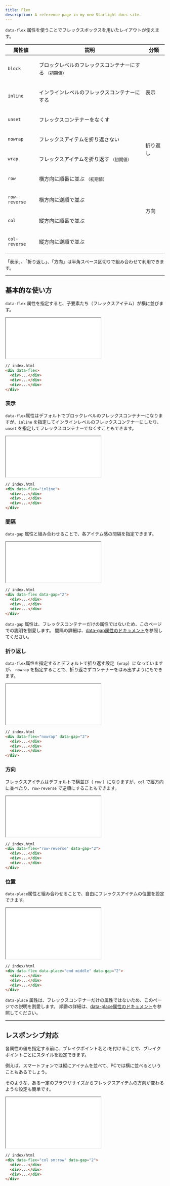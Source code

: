 ```yaml
---
title: Flex
description: A reference page in my new Starlight docs site.
---
```


`data-flex` 属性を使うことでフレックスボックスを用いたレイアウトが使えます。


<table>
 <thead>
   <tr>
      <th>属性値</th>
      <th>説明</th>
      <th>分類</th>
   </tr>
 </thead>
 <tbody>
<tr>
<td>

`block`
</td>
<td>

ブロックレベルのフレックスコンテナーにする <small>（初期値）</small>
</td>
<td rowspan="3">

表示
</td>
</tr>
<tr>

<td>

 `inline`
</td>
<td>

インラインレベルのフレックスコンテナーにする
</td>
</tr>



<tr>

<td>

 `unset`
</td>
<td>

フレックスコンテナーをなくす
</td>
</tr>

<tr>

<td>

 `nowrap`
</td>
<td>

フレックスアイテムを折り返さない
</td>
<td rowspan="2">

折り返し
</td>

</tr>

<tr>
<td>

 `wrap`
</td>
<td>

フレックスアイテムを折り返す <small>（初期値）</small>
</td>
</tr>

<tr>
<td>

 `row	`
</td>
<td>

横方向に順番に並ぶ <small>（初期値）</small>
</td>
<td rowspan="4">

方向
</td>
</tr>

<tr>
<td>

 `row-reverse`
</td>
<td>

横方向に逆順で並ぶ
</td>
</tr>

<tr>
<td>

 `col`
</td>
<td>

縦方向に順番で並ぶ
</td>
</tr>

<tr>
<td>

 `col-reverse`
</td>
<td>

縦方向に逆順で並ぶ
</td>
</tr>

</tbody>
</table>


「表示」、「折り返し」、「方向」は半角スペース区切りで組み合わせて利用できます。

---

## 基本的な使い方


`data-flex` 属性を指定すると、子要素たち（フレックスアイテム）が横に並びます。


<iframe src="/olayout-docs/demo/flex/demo-1.html" style="min-height: 8rem; height: 8rem"></iframe>


```html "data-flex"
// index.html
<div data-flex>
  <div>...</div>
  <div>...</div>
  <div>...</div>
</div>
```


### 表示
`data-flex`属性はデフォルトでブロックレベルのフレックスコンテナーになりますが、`inline` を指定してインラインレベルのフレックスコンテナーにしたり、`unset` を指定してフレックスコンテナーでなくすこともできます。


<iframe src="/olayout-docs/demo/flex/demo-display-1.html" style="min-height: 8rem; height: 8rem"></iframe>


```html "inline"
// index.html
<div data-flex="inline">
  <div>...</div>
  <div>...</div>
  <div>...</div>
</div>
```


### 間隔

`data-gap` 属性と組み合わせることで、各アイテム感の間隔を指定できます。


<iframe src="/olayout-docs/demo/flex/demo-gap-1.html" style="min-height: 8rem; height: 8rem"></iframe>


```html "data-gap="2""
// index.html
<div data-flex data-gap="2">
  <div>...</div>
  <div>...</div>
  <div>...</div>
</div>
```

`data-gap` 属性は、フレックスコンテナーだけの属性ではないため、このページでの説明を割愛します。
間隔の詳細は、[data-gap属性のドキュメント](/olayout-docs/layout/gap/)を参照してください。

### 折り返し

`data-flex`属性を指定するとデフォルトで折り返す設定（`wrap`）になっていますが、
`nowrap` を指定することで、折り返さずコンテナーをはみ出すようにもできます。


<iframe src="/olayout-docs/demo/flex/demo-flow-1.html" style="min-height: 8rem; height: 8rem"></iframe>



```html "nowrap"
// index.html
<div data-flex="nowrap" data-gap="2">
  <div>...</div>
  <div>...</div>
  <div>...</div>
</div>
```

### 方向
フレックスアイテムはデフォルトで横並び（ `row` ）になりますが、`col` で縦方向に並べたり、`row-reverse` で逆順にすることもできます。


<iframe src="/olayout-docs/demo/flex/demo-flow-2.html" style="min-height: 8rem; height: 8rem"></iframe>


```html "row-reverse"
// index.html
<div data-flex="row-reverse" data-gap="2">
  <div>...</div>
  <div>...</div>
  <div>...</div>
</div>
```




### 位置

`data-place`属性と組み合わせることで、自由にフレックスアイテムの位置を設定できます。


<iframe src="/olayout-docs/demo/flex/demo-place-1.html" style="min-height: 8rem; height: 10rem"></iframe>


```html "data-place="end middle""
// index/html
<div data-flex data-place="end middle" data-gap="2">
  <div>...</div>
  <div>...</div>
  <div>...</div>
</div>
```

`data-place` 属性は、フレックスコンテナーだけの属性ではないため、このページでの説明を割愛します。
順番の詳細は、[data-place属性のドキュメント](/olayout-docs/layout/place/)を参照してください。


---

## レスポンシブ対応

各属性の値を指定する前に、ブレイクポイント名と:を付けることで、ブレイクポイントごとにスタイルを設定できます。

例えば、スマートフォンでは縦にアイテムを並べて、PCでは横に並べるということもあるでしょう。

そのような、ある一定のブラウザサイズからフレックスアイテムの方向が変わるような設定も簡単です。



<iframe src="/olayout-docs/demo/flex/demo-breakpoint-flow-1.html" style="min-height: 8rem; height: 10rem"></iframe>


```html "sm:row"
// index/html
<div data-flex="col sm:row" data-gap="2">
  <div>...</div>
  <div>...</div>
  <div>...</div>
</div>
```
